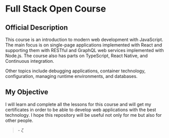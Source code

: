 
# Full Stack Open Course

  

## Official Description

This course is an introduction to modern web development with JavaScript. The main focus is on single-page applications implemented with React and supporting them with RESTful and GraphQL web services implemented with Node.js. The course also has parts on TypeScript, React Native, and Continuous integration.

  

Other topics include debugging applications, container technology, configuration, managing runtime environments, and databases.

  

## My Objective

  

I will learn and complete all the lessons for this course and will get my certificates in order to be able to develop web applications with the best technology. I hope this repository will be useful not only for me but also for other people.

  

> \- $\zeta$